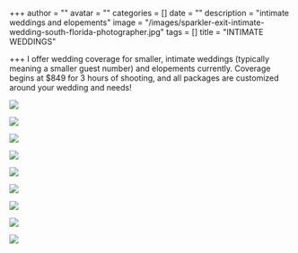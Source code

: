 +++
author = ""
avatar = ""
categories = []
date = ""
description = "intimate weddings and elopements"
image = "/images/sparkler-exit-intimate-wedding-south-florida-photographer.jpg"
tags = []
title = "INTIMATE WEDDINGS"

+++
I offer wedding coverage for smaller, intimate weddings (typically meaning a smaller guest number) and elopements currently.  Coverage begins at $849 for 3 hours of shooting, and all packages are customized around your wedding and needs!

![](/images/florida-elopement-photographer.jpg)

![](/images/tampa-small-wedding-elopement.jpg)

![](/images/tampa-bride-groom-photography.jpg)

![](/images/tampa-intimate-wedding-photography.jpg)

![](/images/tampa-intimate-wedding-photographer.jpg)

![](/images/tampa-elopement-photographer.jpg)

![](/images/tampa-bay-wedding-photographer.jpg)

![](/images/tampa-wedding-photographer-details.jpg)

![](/images/tampa-wedding-photographer.jpg)
